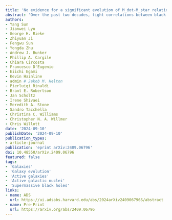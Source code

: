 ```yaml
---
title: 'No evidence for a significant evolution of M_dot-M_star relation up to z ~ 4'
abstract: 'Over the past two decades, tight correlations between black hole masses ({{< math >}}$M_{\cdot}${{< /math >}}) and their host galaxy properties have been firmly established at {{< math >}}$\mathrm{low}-z${{< /math >}} ({{< math >}}$z < 1${{< /math >}}), indicating coevolution of supermassive black holes and galaxies. However, the situation at {{< math >}}$\mathrm{high}-z${{< /math >}}, especially beyond cosmic noon ({{< math >}}$z \gtrsim 2.5${{< /math >}}), is controversial. With a combination of JWST NIRCam/wide field slitless spectroscopy (WFSS) from FRESCO, CONGRESS and deep multi-band NIRCam/image data from JADES in the GOODS fields, we study the black hole to galaxy mass relation at {{< math >}}$z \sim 1-4${{< /math >}}. After identifying {{< math >}}$18${{< /math >}} broad-line active galactic nuclei (BL AGNs) at {{< math >}}$0.9 < z < 3.6${{< /math >}} (with {{< math >}}$8${{< /math >}} at {{< math >}}$z > 2.5${{< /math >}}) from the WFSS data, we measure their black hole masses based on broad near-infrared lines ({{< math >}}$\mathrm{Pa}\alpha${{< /math >}}, {{< math >}}$\mathrm{Pa}\beta${{< /math >}}, and {{< math >}}$\mathrm{HeI}\lambda10833\,\mathrm{\AA}${{< /math >}}), and constrain their stellar masses ({{< math >}}$M_{\ast}${{< /math >}}) from AGN-galaxy image decomposition or SED decomposition. Taking account of the observational biases, the intrinsic scatter of the {{< math >}}$M_{\cdot}-M_{\ast}${{< /math >}} relation, and the errors in mass measurements, we find no significant difference in the {{< math >}}$M_{\cdot}/M_{\ast}${{< /math >}} ratio for {{< math >}}$2.5 < z < 3.6${{< /math >}} compared to that at lower redshifts ({{< math >}}$1 < z < 2.5${{< /math >}}), suggesting no evolution of the {{< math >}}$M_{\cdot}-M_{\ast}${{< /math >}} relation up to {{< math >}}$z \sim 4${{< /math >}}.'
authors:
- Yang Sun
- Jianwei Lyu
- George H. Rieke
- Zhiyuan Ji
- Fengwu Sun
- Yongda Zhu
- Andrew J. Bunker
- Phillip A. Cargile
- Chiara Circosta
- Francesco D'Eugenio
- Eiichi Egami
- Kevin Hainline
- admin # Jakob M. Helton
- Pierluigi Rinaldi
- Brant E. Robertson
- Jan Scholtz
- Irene Shivaei
- Meredith A. Stone
- Sandro Tacchella
- Christina C. Williams
- Christopher N. A. Willmer
- Chris Willott
date: '2024-09-10'
publishDate: '2024-09-10'
publication_types:
- article-journal
publication: 'eprint arXiv:2409.06796'
doi: 10.48550/arXiv.2409.06796
featured: false
tags:
- 'Galaxies'
- 'Galaxy evolution'
- 'Active galaxies'
- 'Active galactic nuclei'
- 'Supermassive black holes'
links:
- name: ADS
  url: https://ui.adsabs.harvard.edu/abs/2024arXiv240906796S/abstract
- name: Pre-Print
  url: https://arxiv.org/abs/2409.06796
---
```

